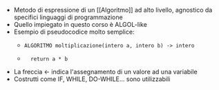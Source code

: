 - Metodo di espressione di un [[Algoritmo]] ad alto livello, agnostico da specifici linguaggi di programmazione
- Quello impiegato in questo corso è ALGOL-like
- Esempio di pseudocodice molto semplice:
	- ```
	  ALGORITMO moltiplicazione(intero a, intero b) -> intero
	  ```
	- ```
	  	return a * b
	  ```
- La freccia <- indica l'assegnamento di un valore ad una variabile
- Costrutti come IF, WHILE, DO-WHILE... sono utilizzabili
